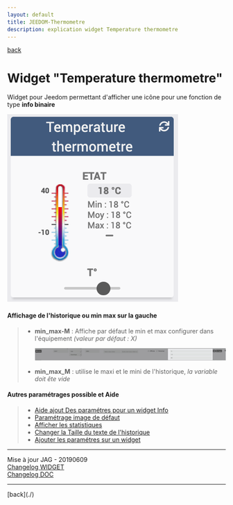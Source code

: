 ```yaml
---
layout: default
title: JEEDOM-Thermometre
description: explication widget Temperature thermometre
---
```

[back](./)
# Widget "Temperature thermometre" 

Widget pour Jeedom permettant d'afficher une icône pour une fonction de type <b>info binaire</b>
<p><img src="Img/RESULTAT - Temperature thermometre.png" alt="Resultat" /></p>

<h4 id="TaIlle">Affichage de l'historique ou min max sur la gauche</h4>
<blockquote>
        <ul>
            <li><b>min_max-M</b> : Affiche par défaut le min et max configurer dans l'équipement <i>(valeur par défaut : X)</i></li>
            <p><img src="Img/JEEDOM-Thermometre--MIN_MAX.png" alt="INFO" /></p>
            <li><b>min_max_M</b> : utilise le maxi et le mini de l'historique, <i>la variable doit ête vide</i></li>
        </ul>
</blockquote>
 
<h4 id="Aide">Autres paramétrages possible et Aide</h4>
<blockquote>
        <ul>
            <li><a href="JEEDOM-AIDE-CONFIG-INFO.html">Aide ajout Des paramétres pour un widget Info</a></li>
            <li><a href="JEEDOM-AIDE-Error.html">Paramétrage image de défaut</a></li>
            <li><a href="JEEDOM-AIDE-STATS.html">Afficher les statistiques</a></li>
            <li><a href="JEEDOM-AIDE-SIZE.html">Changer la Taille du texte de l'historique</a></li>
            <li><a href="JEEDOM-AIDE-PARA.html">Ajouter les paramétres sur un widget</a></li>
        </ul>
</blockquote>

<hr />
<dl>
    <dt>Mise à jour JAG - 20190609<br/>
    <a href="https://github.com/JEALG/JEEDOM-Thermometre/tree/master">Changelog WIDGET</a><br/>
    <a href="https://github.com/JEALG/JEEDOM-Widget_JAG-doc/commits/master">Changelog DOC</a></dt>
</dl>
<hr />
[back](./)